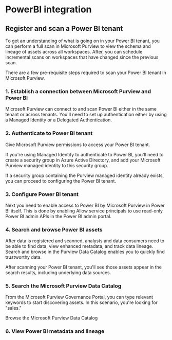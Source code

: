 # PowerBI integration

## Register and scan a Power BI tenant

To get an understanding of what is going on in your Power BI tenant, you can perform a full scan in Microsoft Purview to view the schema and lineage of assets across all workspaces. After, you can schedule incremental scans on workspaces that have changed since the previous scan.

There are a few pre-requisite steps required to scan your Power BI tenant in Microsoft Purview.

### 1. Establish a connection between Microsoft Purview and Power BI

Microsoft Purview can connect to and scan Power BI either in the same tenant or across tenants. You'll need to set up authentication either by using a Managed Identity or a Delegated Authentication.

### 2. Authenticate to Power BI tenant

Give Microsoft Purview permissions to access your Power BI tenant.

If you're using Managed Identity to authenticate to Power BI, you'll need to create a security group in Azure Active Directory, and add your Microsoft Purview managed identity to this security group.

If a security group containing the Purview managed identity already exists, you can proceed to configuring the Power BI tenant.

### 3. Configure Power BI tenant

Next you need to enable access to Power BI by Microsoft Purview in Power BI itself. This is done by enabling Allow service principals to use read-only Power BI admin APIs in the Power BI admin portal.

### 4. Search and browse Power BI assets

After data is registered and scanned, analysts and data consumers need to be able to find data, view enhanced metadata, and track data lineage. Search and browse in the Purview Data Catalog enables you to quickly find trustworthy data.

After scanning your Power BI tenant, you'll see those assets appear in the search results, including underlying data sources.

### 5. Search the Microsoft Purview Data Catalog

From the Microsoft Purview Governance Portal, you can type relevant keywords to start discovering assets. In this scenario, you're looking for "sales."

Browse the Microsoft Purview Data Catalog

### 6. View Power BI metadata and lineage
